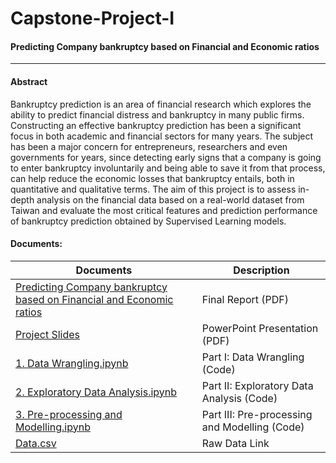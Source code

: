 # Capstone-Project-I
#### Predicting Company bankruptcy based on Financial and Economic ratios
------------------------------------------------------------------------
#### Abstract
Bankruptcy prediction is an area of financial research which explores the ability to predict financial distress and bankruptcy in many public firms. Constructing an effective bankruptcy prediction has been a significant focus in both academic and financial sectors for many years. The subject has been a major concern for entrepreneurs, researchers and even governments for years, since detecting early signs that a company is going to enter bankruptcy involuntarily and being able to save it from that process, can help reduce the economic losses that bankruptcy entails, both in quantitative and qualitative terms. The aim of this project is to assess in-depth analysis on the financial data based on a real-world dataset from Taiwan and evaluate the most critical features and prediction performance of bankruptcy prediction obtained by Supervised Learning models.

#### Documents:
| Documents | Description |
| ---------|-----------|
|[Predicting Company bankruptcy based on Financial and Economic ratios](https://github.com/Sperodvd/Capstone-Project-I/blob/main/Final%20documents/Predicting%20Company%20bankrupty%20based%20on%20Financial%20and%20Economic%20ratios.pdf) | Final Report (PDF) |
|[Project Slides](https://github.com/Sperodvd/Capstone-Project-I/blob/main/Final%20documents/Prediction%20Company%20bankruptcy%20based%20on%20Financial%20and%20Economic%20ratios%20PPT.pdf) | PowerPoint Presentation (PDF) |
|[1. Data Wrangling.ipynb](https://github.com/Sperodvd/Capstone-Project-I/blob/main/Final%20documents/1.%20Data%20Wrangling.ipynb) | Part I: Data Wrangling (Code) |
|[2. Exploratory Data Analysis.ipynb](https://github.com/Sperodvd/Capstone-Project-I/blob/main/Final%20documents/2.%20Exploratory%20Data%20Analysis.ipynb) | Part II: Exploratory Data Analysis (Code) |
|[3. Pre-processing and Modelling.ipynb](https://github.com/Sperodvd/Capstone-Project-I/blob/main/Final%20documents/3.%20Pre-processing%20and%20Modelling.ipynb) | Part III: Pre-processing and Modelling (Code) |
|[Data.csv](https://github.com/Sperodvd/Capstone-Project-I/blob/main/data/data.csv) | Raw Data Link |
